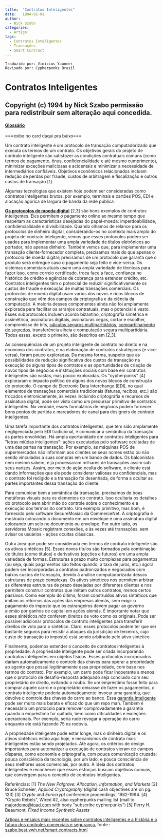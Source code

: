 ```yaml
---
title:  "Contratos Inteligentes"
date:   1994-01-01
author:
  - Nick Szabo
categories:
  - Artigo
tags:
  - Contratos Inteligentes
  - Transações
  - Smart Contract
---
```


```
Traduzido por: Vinicius Yaunner
Revisado por: Cypherpunks Brasil
```

# Contratos Inteligentes

Copyright (c) 1994 by Nick Szabo
permissão para redistribuir sem alteração aqui concedida.
------------------------------------------------------------

#### [Glossário](glossario-de-contratos-inteligentes.md)
===exibe no card daqui pra baixo===

Um contrato inteligente é um protocolo de transação computadorizado que executa os termos de um contrato. Os objetivos gerais do projeto de contrato inteligente são satisfazer as condições contratuais comuns (como termos de pagamento, ônus, confidencialidade e até mesmo cumprimento), minimizar exceções maliciosas e acidentais e minimizar a necessidade de intermediários confiáveis. Objetivos econômicos relacionados incluem redução de perdas por fraude, custos de arbitragem e fiscalização e outros custos de transação [1].

Algumas tecnologias que existem hoje podem ser consideradas como contratos inteligentes brutos, por exemplo, terminais e cartões POS, EDI e alocação agórica de largura de banda da rede pública.

**[Os protocolos de moeda digital](https://www.fon.hum.uva.nl/rob/Courses/InformationInSpeech/CDROM/Literature/LOTwinterschool2006/szabo.best.vwh.net/bearer_contracts.htmlhttps:/)** [2,3] são bons exemplos de contratos inteligentes. Eles permitem o pagamento online ao mesmo tempo que respeitam as características desejadas do papel-moeda: imperdoabilidade, confidencialidade e divisibilidade. Quando olhamos de relance para os protocolos de dinheiro digital, considerando-os no contexto mais amplo do projeto de contrato inteligente, vemos que esses protocolos podem ser usados para implementar uma ampla variedade de títulos eletrônicos ao portador, não apenas dinheiro. Também vemos que, para implementar uma transação cliente-fornecedor completa, precisamos mais do que apenas o protocolo de moeda digital; precisamos de um protocolo que garanta que o produto será entregue caso o pagamento seja feito e vice-versa. Os sistemas comerciais atuais usam uma ampla variedade de técnicas para fazer isso, como correio certificado, troca face a face, confiança no histórico de crédito e agências de cobrança para estender crédito, etc. Contratos inteligentes têm o potencial de reduzir significativamente os custos de fraude e execução de muitas transações comerciais. Os protocolos de moeda digital usam vários dos novos e ricos blocos de construção que vêm dos campos da criptografia e da ciência da computação. A maioria desses componentes ainda não foi amplamente explorada para facilitar os arranjos contratuais, mas o potencial é vasto. Esses subprotocolos incluem acordo bizantino, criptografia simétrica e assimétrica, assinaturas digitais, assinaturas cegas, cortar e escolher, compromisso de bits, [cálculos seguros multipartidários](os-protocolos-de-deus.md), [compartilhamento de segredos](https://www.fon.hum.uva.nl/rob/Courses/InformationInSpeech/CDROM/Literature/LOTwinterschool2006/szabo.best.vwh.net/secret.htmlhttps:/), transferência alheia e computação segura multipartidária. Todos esses, exceto o primeiro, são descritos em [2,3].

As consequências de um projeto inteligente de contrato no direito e na economia dos contratos, e na elaboração de contratos estratégicos (e vice-versa), foram pouco exploradas. Da mesma forma, suspeito que as possibilidades de redução significativa dos custos de transação na execução de alguns tipos de contratos e as oportunidades de criação de novos tipos de negócios e instituições sociais com base em contratos inteligentes são vastas, mas pouco exploradas. Os "cypherpunks" [4] exploraram o impacto político de alguns dos novos blocos de construção do protocolo. O campo de Electronic Data Interchange (EDI), no qual elementos de transações comerciais tradicionais (faturas, recibos, etc.) são trocados eletronicamente, às vezes incluindo criptografia e recursos de assinatura digital, pode ser visto como um precursor primitivo de contratos inteligentes. Na verdade, esses formulários de negócios podem fornecer bons pontos de partida e marcadores de canal para designers de contrato inteligentes.

Uma tarefa importante dos contratos inteligentes, que tem sido amplamente negligenciada pelo EDI tradicional, é comunicar a semântica da transação às partes envolvidas. Há ampla oportunidade em contratos inteligentes para "letras miúdas inteligentes": ações executadas pelo software ocultadas de uma das partes na transação. Por exemplo, as máquinas POS de supermercados não informam aos clientes se seus nomes estão ou não sendo vinculados a suas compras em um banco de dados. Os balconistas nem mesmo sabem, e já processaram milhares de transações assim sob seus narizes. Assim, por meio de ação oculta do software, o cliente está dando informações que ele pode considerar valiosas ou confidenciais, mas o contrato foi redigido e a transação foi desenhada, de forma a ocultar as partes importantes dessa transação do cliente.

Para comunicar bem a semântica da transação, precisamos de boas metáforas visuais para os elementos do contrato. Isso ocultaria os detalhes do protocolo sem abrir mão do controle sobre o conhecimento e a execução dos termos do contrato. Um exemplo primitivo, mas bom, é fornecido pelo software SecureMosiac da CommerceNet. A criptografia é mostrada colocando o documento em um envelope e uma assinatura digital colocando um selo no documento ou envelope. Por outro lado, os servidores Mosaic registram conexões, e às vezes até transações, sem avisar os usuários - ações ocultas clássicas.

Outra área que pode ser considerada em termos de contrato inteligente são os ativos sintéticos [5]. Esses novos títulos são formados pela combinação de títulos (como títulos) e derivativos (opções e futuros) em uma ampla variedade de formas. Estruturas a prazo muito complexas para pagamentos (ou seja, quais pagamentos são feitos quando, a taxa de juros, etc.) agora podem ser incorporadas a contratos padronizados e negociados com baixos custos de transação, devido à análise computadorizada dessas estruturas de prazo complexas. Os ativos sintéticos nos permitem arbitrar as diferentes estruturas de prazo desejadas por diferentes clientes e nos permitem construir contratos que imitam outros contratos, menos certos passivos. Como exemplo do último, foram construídos ativos sintéticos que imitam os retornos das ações das empresas alemãs, sem exigir o pagamento do imposto que os estrangeiros devem pagar ao governo alemão por ganhos de capital em ações alemãs. É importante notar que esses sintéticos _não_ conferem direitos de voto como os originais. Pode ser possível adicionar protocolos de contrato inteligentes para transferir direitos de voto para o sintético. Claro, esses protocolos podem ter que ser bastante seguros para resistir a ataques da jurisdição de terceiros, cujo custo de transação (o imposto) está sendo arbitrado pelo ativo sintético.

Finalmente, podemos estender o conceito de contratos inteligentes à propriedade. A propriedade inteligente pode ser criada incorporando contratos inteligentes em objetos físicos. Esses protocolos incorporados dariam automaticamente o controle das chaves para operar a propriedade ao agente que possui legitimamente essa propriedade, com base nos termos do contrato. Por exemplo, um carro pode ficar inoperante a menos que o protocolo de desafio-resposta adequado seja concluído com seu proprietário de direito, evitando o roubo. Se um empréstimo fosse feito para comprar aquele carro e o proprietário deixasse de fazer os pagamentos, o contrato inteligente poderia automaticamente invocar uma garantia, que devolve o controle das chaves do carro ao banco. Essa [garantia inteligente](https://www.fon.hum.uva.nl/rob/Courses/InformationInSpeech/CDROM/Literature/LOTwinterschool2006/szabo.best.vwh.net/smart.liens.htmlhttps:/) pode ser muito mais barata e eficaz do que um repo man. Também é necessário um protocolo para remover comprovadamente a garantia quando o empréstimo for quitado, bem como dificuldades e exceções operacionais. Por exemplo, seria rude revogar a operação do carro enquanto ele está fazendo 75 na rodovia.

A propriedade inteligente pode estar longe, mas o dinheiro digital e os ativos sintéticos estão aqui hoje, e mecanismos de contrato mais inteligentes estão sendo projetados. Até agora, os critérios de design importantes para automatizar a execução de contratos vieram de campos díspares, como economia e criptografia, com pouca comunicação cruzada: pouca consciência da tecnologia, por um lado, e pouca consciência de seus melhores usos comerciais, por outro. A ideia dos contratos inteligentes é reconhecer que esses esforços buscam objetivos comuns, que convergem para o conceito de contratos inteligentes.

Referências:
[1] _The New Palgrave: Allocation, Information, and Markets_
[2] Bruce Schneier, _Applied Cryptography_ (digital cash
objectives are on pg. 123)
[3] _Crypto_ and _Eurocrypt_ conference proceedings, 1982-1994.
[4] "Crypto Rebels", Wired #2, also cypherpunks mailing list
(mail to majordomo@toad.com with body "subscribe cypherpunks")
[5] Perry H. Beaumont, _Fixed Income Synthetic Assets_

[Artigos e ensaios mais recentes sobre contratos inteligentes e a história e o futuro dos controles comerciais e segurança.](https://www.fon.hum.uva.nl/rob/Courses/InformationInSpeech/CDROM/Literature/LOTwinterschool2006/szabo.best.vwh.net/index.htmlhttps:/)
fonte : [szabo.best.vwh.net/smart.contracts.html](https://www.fon.hum.uva.nl/rob/Courses/InformationInSpeech/CDROM/Literature/LOTwinterschool2006/szabo.best.vwh.net/smart.contracts.html)
